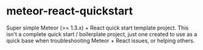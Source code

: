 # meteor-react-quickstart

Super simple Meteor (>= 1.3.x) + React quick start template project. This isn't a complete quick start / boilerplate project, just one created to use as a quick base when troubleshooting Meteor + React issues, or helping others.

